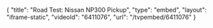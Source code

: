 {
    "title": "Road Test: Nissan NP300 Pickup",
    "type": "embed",
    "layout": "iframe-static",
    "videoId": "6411076",
    "url": "\/tvpembed\/6411076"
}